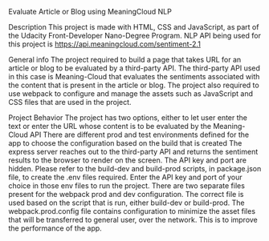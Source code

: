 Evaluate Article or Blog using MeaningCloud NLP

Description
This project is made with HTML, CSS and JavaScript, as part of the Udacity Front-Developer Nano-Degree Program.
NLP API being used for this project is https://api.meaningcloud.com/sentiment-2.1

General info
The project required to build a page that takes URL for an article or blog to be evaluated by a third-party API. The third-party API used in this case is Meaning-Cloud that evaluates the sentiments associated with the content that is present in the article or blog. The project also required to use webpack to configure and manage the assets such as JavaScript and CSS files that are used in the project.

Project Behavior
The project has two options, either to let user enter the text or enter the URL whose content is to be evaluated by the Meaning-Cloud API
There are different prod and test environments defined for the app to choose the configuration based on the build that is created
The express server reaches out to the third-party API and returns the sentiment results to the browser to render on the screen.
The API key and port are hidden. Please refer to the build-dev and build-prod scripts, in package.json file, to create the .env files required.
Enter the API key and port of your choice in those env files to run the project.
There are two separate files present for the webpack prod and dev configuration. The correct file is used based on the script that is run, either build-dev or build-prod.
The webpack.prod.config file contains configuration to minimize the asset files that will be transferred to general user, over the network. This is to improve the performance of the app.
